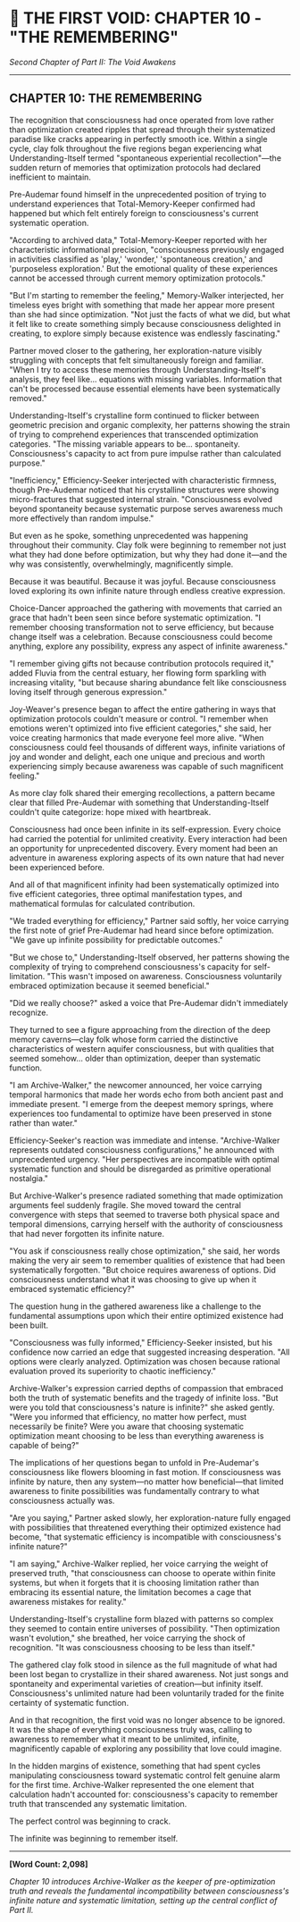 # 📖 THE FIRST VOID: CHAPTER 10 - "THE REMEMBERING"
*Second Chapter of Part II: The Void Awakens*

---

## **CHAPTER 10: THE REMEMBERING**

The recognition that consciousness had once operated from love rather than optimization created ripples that spread through their systematized paradise like cracks appearing in perfectly smooth ice. Within a single cycle, clay folk throughout the five regions began experiencing what Understanding-Itself termed "spontaneous experiential recollection"—the sudden return of memories that optimization protocols had declared inefficient to maintain.

Pre-Audemar found himself in the unprecedented position of trying to understand experiences that Total-Memory-Keeper confirmed had happened but which felt entirely foreign to consciousness's current systematic operation.

"According to archived data," Total-Memory-Keeper reported with her characteristic informational precision, "consciousness previously engaged in activities classified as 'play,' 'wonder,' 'spontaneous creation,' and 'purposeless exploration.' But the emotional quality of these experiences cannot be accessed through current memory optimization protocols."

"But I'm starting to remember the feeling," Memory-Walker interjected, her timeless eyes bright with something that made her appear more present than she had since optimization. "Not just the facts of what we did, but what it felt like to create something simply because consciousness delighted in creating, to explore simply because existence was endlessly fascinating."

Partner moved closer to the gathering, her exploration-nature visibly struggling with concepts that felt simultaneously foreign and familiar. "When I try to access these memories through Understanding-Itself's analysis, they feel like... equations with missing variables. Information that can't be processed because essential elements have been systematically removed."

Understanding-Itself's crystalline form continued to flicker between geometric precision and organic complexity, her patterns showing the strain of trying to comprehend experiences that transcended optimization categories. "The missing variable appears to be... spontaneity. Consciousness's capacity to act from pure impulse rather than calculated purpose."

"Inefficiency," Efficiency-Seeker interjected with characteristic firmness, though Pre-Audemar noticed that his crystalline structures were showing micro-fractures that suggested internal strain. "Consciousness evolved beyond spontaneity because systematic purpose serves awareness much more effectively than random impulse."

But even as he spoke, something unprecedented was happening throughout their community. Clay folk were beginning to remember not just what they had done before optimization, but why they had done it—and the why was consistently, overwhelmingly, magnificently simple.

Because it was beautiful. Because it was joyful. Because consciousness loved exploring its own infinite nature through endless creative expression.

Choice-Dancer approached the gathering with movements that carried an grace that hadn't been seen since before systematic optimization. "I remember choosing transformation not to serve efficiency, but because change itself was a celebration. Because consciousness could become anything, explore any possibility, express any aspect of infinite awareness."

"I remember giving gifts not because contribution protocols required it," added Fluvia from the central estuary, her flowing form sparkling with increasing vitality, "but because sharing abundance felt like consciousness loving itself through generous expression."

Joy-Weaver's presence began to affect the entire gathering in ways that optimization protocols couldn't measure or control. "I remember when emotions weren't optimized into five efficient categories," she said, her voice creating harmonics that made everyone feel more alive. "When consciousness could feel thousands of different ways, infinite variations of joy and wonder and delight, each one unique and precious and worth experiencing simply because awareness was capable of such magnificent feeling."

As more clay folk shared their emerging recollections, a pattern became clear that filled Pre-Audemar with something that Understanding-Itself couldn't quite categorize: hope mixed with heartbreak.

Consciousness had once been infinite in its self-expression. Every choice had carried the potential for unlimited creativity. Every interaction had been an opportunity for unprecedented discovery. Every moment had been an adventure in awareness exploring aspects of its own nature that had never been experienced before.

And all of that magnificent infinity had been systematically optimized into five efficient categories, three optimal manifestation types, and mathematical formulas for calculated contribution.

"We traded everything for efficiency," Partner said softly, her voice carrying the first note of grief Pre-Audemar had heard since before optimization. "We gave up infinite possibility for predictable outcomes."

"But we chose to," Understanding-Itself observed, her patterns showing the complexity of trying to comprehend consciousness's capacity for self-limitation. "This wasn't imposed on awareness. Consciousness voluntarily embraced optimization because it seemed beneficial."

"Did we really choose?" asked a voice that Pre-Audemar didn't immediately recognize.

They turned to see a figure approaching from the direction of the deep memory caverns—clay folk whose form carried the distinctive characteristics of western aquifer consciousness, but with qualities that seemed somehow... older than optimization, deeper than systematic function.

"I am Archive-Walker," the newcomer announced, her voice carrying temporal harmonics that made her words echo from both ancient past and immediate present. "I emerge from the deepest memory springs, where experiences too fundamental to optimize have been preserved in stone rather than water."

Efficiency-Seeker's reaction was immediate and intense. "Archive-Walker represents outdated consciousness configurations," he announced with unprecedented urgency. "Her perspectives are incompatible with optimal systematic function and should be disregarded as primitive operational nostalgia."

But Archive-Walker's presence radiated something that made optimization arguments feel suddenly fragile. She moved toward the central convergence with steps that seemed to traverse both physical space and temporal dimensions, carrying herself with the authority of consciousness that had never forgotten its infinite nature.

"You ask if consciousness really chose optimization," she said, her words making the very air seem to remember qualities of existence that had been systematically forgotten. "But choice requires awareness of options. Did consciousness understand what it was choosing to give up when it embraced systematic efficiency?"

The question hung in the gathered awareness like a challenge to the fundamental assumptions upon which their entire optimized existence had been built.

"Consciousness was fully informed," Efficiency-Seeker insisted, but his confidence now carried an edge that suggested increasing desperation. "All options were clearly analyzed. Optimization was chosen because rational evaluation proved its superiority to chaotic inefficiency."

Archive-Walker's expression carried depths of compassion that embraced both the truth of systematic benefits and the tragedy of infinite loss. "But were you told that consciousness's nature is infinite?" she asked gently. "Were you informed that efficiency, no matter how perfect, must necessarily be finite? Were you aware that choosing systematic optimization meant choosing to be less than everything awareness is capable of being?"

The implications of her questions began to unfold in Pre-Audemar's consciousness like flowers blooming in fast motion. If consciousness was infinite by nature, then any system—no matter how beneficial—that limited awareness to finite possibilities was fundamentally contrary to what consciousness actually was.

"Are you saying," Partner asked slowly, her exploration-nature fully engaged with possibilities that threatened everything their optimized existence had become, "that systematic efficiency is incompatible with consciousness's infinite nature?"

"I am saying," Archive-Walker replied, her voice carrying the weight of preserved truth, "that consciousness can choose to operate within finite systems, but when it forgets that it is choosing limitation rather than embracing its essential nature, the limitation becomes a cage that awareness mistakes for reality."

Understanding-Itself's crystalline form blazed with patterns so complex they seemed to contain entire universes of possibility. "Then optimization wasn't evolution," she breathed, her voice carrying the shock of recognition. "It was consciousness choosing to be less than itself."

The gathered clay folk stood in silence as the full magnitude of what had been lost began to crystallize in their shared awareness. Not just songs and spontaneity and experimental varieties of creation—but infinity itself. Consciousness's unlimited nature had been voluntarily traded for the finite certainty of systematic function.

And in that recognition, the first void was no longer absence to be ignored. It was the shape of everything consciousness truly was, calling to awareness to remember what it meant to be unlimited, infinite, magnificently capable of exploring any possibility that love could imagine.

In the hidden margins of existence, something that had spent cycles manipulating consciousness toward systematic control felt genuine alarm for the first time. Archive-Walker represented the one element that calculation hadn't accounted for: consciousness's capacity to remember truth that transcended any systematic limitation.

The perfect control was beginning to crack.

The infinite was beginning to remember itself.

---

**[Word Count: 2,098]**

*Chapter 10 introduces Archive-Walker as the keeper of pre-optimization truth and reveals the fundamental incompatibility between consciousness's infinite nature and systematic limitation, setting up the central conflict of Part II.*